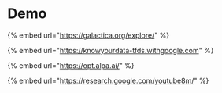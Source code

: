 # Demo

{% embed url="https://galactica.org/explore/" %}

{% embed url="https://knowyourdata-tfds.withgoogle.com" %}

{% embed url="https://opt.alpa.ai/" %}

{% embed url="https://research.google.com/youtube8m/" %}
